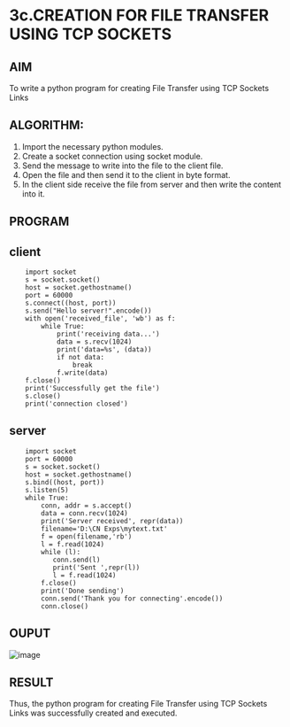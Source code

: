 # 3c.CREATION FOR FILE TRANSFER USING TCP SOCKETS
## AIM
To write a python program for creating File Transfer using TCP Sockets Links
## ALGORITHM:
1. Import the necessary python modules.
2. Create a socket connection using socket module.
3. Send the message to write into the file to the client file.
4. Open the file and then send it to the client in byte format.
5. In the client side receive the file from server and then write the content into it.
## PROGRAM

## client

        import socket 
        s = socket.socket() 
        host = socket.gethostname() 
        port = 60000 
        s.connect((host, port)) 
        s.send("Hello server!".encode()) 
        with open('received_file', 'wb') as f: 
            while True: 
                print('receiving data...') 
                data = s.recv(1024) 
                print('data=%s', (data)) 
                if not data: 
                    break 
                f.write(data) 
        f.close() 
        print('Successfully get the file') 
        s.close() 
        print('connection closed') 


## server

        import socket                    
        port = 60000                    
        s = socket.socket()              
        host = socket.gethostname()      
        s.bind((host, port))             
        s.listen(5)                      
        while True: 
            conn, addr = s.accept()      
            data = conn.recv(1024) 
            print('Server received', repr(data)) 
            filename='D:\CN Exps\mytext.txt' 
            f = open(filename,'rb') 
            l = f.read(1024) 
            while (l): 
               conn.send(l) 
               print('Sent ',repr(l)) 
               l = f.read(1024) 
            f.close() 
            print('Done sending') 
            conn.send('Thank you for connecting'.encode()) 
            conn.close() 

    
## OUPUT
![image](https://github.com/user-attachments/assets/1ea48cea-7add-4417-8044-43815a5d37c9)

## RESULT
Thus, the python program for creating File Transfer using TCP Sockets Links was 
successfully created and executed.
